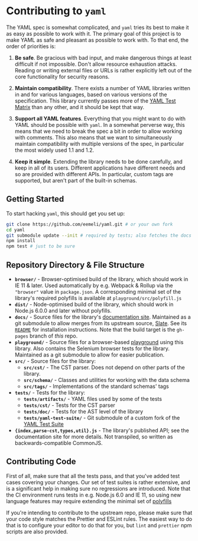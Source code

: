 # Contributing to `yaml`

The YAML spec is somewhat complicated, and `yaml` tries its best to make it as easy as possible to work with it. The primary goal of this project is to make YAML as safe and pleasant as possible to work with. To that end, the order of priorities is:

1. **Be safe**. Be gracious with bad input, and make dangerous things at least difficult if not impossible. Don't allow resource exhaustion attacks. Reading or writing external files or URLs is rather explicitly left out of the core functionality for security reasons.

2. **Maintain compatibility**. There exists a number of YAML libraries written in and for various languages, based on various versions of the specification. This library currently passes more of the [YAML Test Matrix](https://matrix.yaml.io/) than any other, and it should be kept that way.

3. **Support all YAML features**. Everything that you might want to do with YAML should be possible with `yaml`. In a somewhat perverse way, this means that we need to break the spec a bit in order to allow working with comments. This also means that we want to simultaneously maintain compatibility with multiple versions of the spec, in particular the most widely used 1.1 and 1.2.

4. **Keep it simple**. Extending the library needs to be done carefully, and keep in all of its users. Different applications have different needs and so are provided with different APIs. In particular, custom tags are supported, but aren't part of the built-in schemas.

## Getting Started

To start hacking `yaml`, this should get you set up:

```sh
git clone https://github.com/eemeli/yaml.git # or your own fork
cd yaml
git submodule update --init # required by tests; also fetches the docs & playground
npm install
npm test # just to be sure
```

## Repository Directory & File Structure

- **`browser/`** - Browser-optimised build of the library, which should work in IE 11 & later. Used automatically by e.g. Webpack & Rollup via the `"browser"` value in `package.json`. A corresponding minimal set of the library's required polyfills is available at `playground/src/polyfill.js`
- **`dist/`** - Node-optimised build of the library, which should work in Node.js 6.0.0 and later without polyfills.
- **`docs/`** - Source files for the library's [documentation site](https://eemeli.org/yaml). Maintained as a git submodule to allow merges from its upstream source, [Slate](https://lord.github.io/slate). See its [`README`](./docs/README.md) for installation instructions. Note that the build target is the `gh-pages` branch of _this_ repo.
- **`playground/`** - Source files for a browser-based [playground](https://eemeli.org/yaml-playground/) using this library. Also contains the Selenium browser tests for the library. Maintained as a git submodule to allow for easier publication.
- **`src/`** - Source files for the library:
  - **`src/cst/`** - The CST parser. Does not depend on other parts of the library.
  - **`src/schema/`** - Classes and utilities for working with the data schema
  - **`src/tags/`** - Implementations of the standard schemas' tags
- **`tests/`** - Tests for the library:
  - **`tests/artifacts/`** - YAML files used by some of the tests
  - **`tests/cst/`** - Tests for the CST parser
  - **`tests/doc/`** - Tests for the AST level of the library
  - **`tests/yaml-test-suite/`** - Git submodule of a custom fork of the [YAML Test Suite](https://github.com/yaml/yaml-test-suite)
-  **`{index,parse-cst,types,util}.js`** - The library's published API; see the documentation site for more details. Not transpiled, so written as backwards-compatible CommonJS.

## Contributing Code

First of all, make sure that all the tests pass, and that you've added test cases covering your changes. Our set of test suites is rather extensive, and is a significant help in making sure no regressions are introduced. Note that the CI environment runs tests in e.g. Node.js 6.0 and IE 11, so using new language features may require extending the minimal set of [polyfills](./playground/src/polyfill.js)

If you're intending to contribute to the upstream repo, please make sure that your code style matches the Prettier and ESLint rules. The easiest way to do that is to configure your editor to do that for you, but `lint` and `prettier` npm scripts are also provided.
